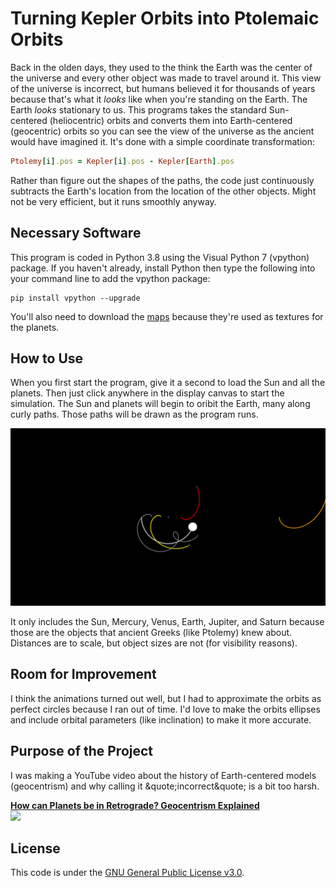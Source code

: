 # Turning Kepler Orbits into Ptolemaic Orbits
Back in the olden days, they used to the think the Earth was the center of the universe and every other object was made to travel around it. This view of the universe is incorrect, but humans believed it for thousands of years because that's what it <i>looks</i> like when you're standing on the Earth. The Earth <i>looks</i> stationary to us. This programs takes the standard Sun-centered (heliocentric) orbits and converts them into Earth-centered (geocentric) orbits so you can see the view of the universe as the ancient would have imagined it. It's done with a simple coordinate transformation:

```ruby
Ptolemy[i].pos = Kepler[i].pos - Kepler[Earth].pos
```

Rather than figure out the shapes of the paths, the code just continuously subtracts the Earth's location from the location of the other objects. Might not be very efficient, but it runs smoothly anyway.

## Necessary Software
This program is coded in Python 3.8 using the Visual Python 7 (vpython) package. If you haven't already, install Python then type the following into your command line to add the vpython package:

```
pip install vpython --upgrade
```

You'll also need to download the <a href="https://github.com/ScienceAsylum/Orbital-Transformation/tree/main/Maps">maps</a> because they're used as textures for the planets.

## How to Use
When you first start the program, give it a second to load the Sun and all the planets. Then just click anywhere in the display canvas to start the simulation. The Sun and planets will begin to oribit the Earth, many along curly paths. Those paths will be drawn as the program runs.

<img src="https://github.com/ScienceAsylum/Orbital-Transformation/blob/main/Screenshot.png">

It only includes the Sun, Mercury, Venus, Earth, Jupiter, and Saturn because those are the objects that ancient Greeks (like Ptolemy) knew about. Distances are to scale, but object sizes are not (for visibility reasons).

## Room for Improvement
I think the animations turned out well, but I had to approximate the orbits as perfect circles because I ran out of time. I'd love to make the orbits ellipses and include orbital parameters (like inclination) to make it more accurate.

## Purpose of the Project
I was making a YouTube video about the history of Earth-centered models (geocentrism) and why calling it &quote;incorrect&quote; is a bit too harsh.

<a href="https://youtu.be/yC74lhJX9Ck">
    <b>How can Planets be in Retrograde? Geocentrism Explained</b></br>
    <img src="https://img.youtube.com/vi/yC74lhJX9Ck/mqdefault.jpg">
</a>

## License
This code is under the <a href="https://github.com/ScienceAsylum/Orbital-Transformation">GNU General Public License v3.0</a>.
